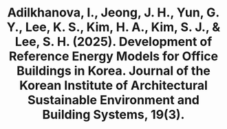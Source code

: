 ---
title: "Adilkhanova, I., Jeong, J. H., Yun, G. Y., Lee, K. S., Kim, H. A., Kim, S. J., & Lee, S. H. (2025). Development of Reference Energy Models for Office Buildings in Korea. Journal of the Korean Institute of Architectural Sustainable Environment and Building Systems, 19(3)."

# Schedule page publish date (NOT publication's date).
publishDate: "2025-01-01T00:00:00Z"

featured: true

---